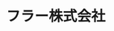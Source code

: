 ---
key: fuller
title: フラー株式会社
category: silver
order: 3
logo: /images/partners/fuller.svg
lang: ja
---